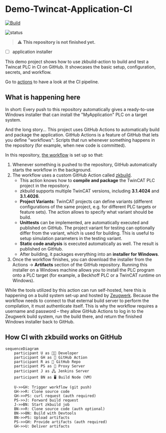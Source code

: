 # Demo-Twincat-Application-CI

[![Build](https://img.shields.io/github/actions/workflow/status/Zeugwerk/Demo-Twincat-Application-CI/build.yml?branch=main&style=for-the-badge&logo=github&label=Build%20Status)](https://github.com/Zeugwerk/Demo-Twincat-Application-CI/actions/workflows/build.yml)


![status](https://img.shields.io/badge/status-work%20in%20progress-orange?style=for-the-badge&logo=github)

> ⚠️ **This repository is not finished yet.**  

- [ ] application installer


This demo project shows how to use zkbuild-action to build and test a Twincat PLC in CI on GitHub. It showcases the basic setup, configuration, secrets, and workflow.

Go to [actions](https://github.com/Zeugwerk/Demo-Twincat-Application-CI/actions/workflows/build.yml) to have a look at the CI pipeline.

## What is happening here

In short: Every push to this repository automatically gives a ready-to-use Windows installer that can install the "MyApplication" PLC on a target system.

And the long story...
This project uses GitHub Actions to automatically build and package the application.
GitHub Actions is a feature of GitHub that lets you define "workflows": Scripts that run whenever something happens in the repository (for example, when new code is committed).

In this repository, [the workflow](https://github.com/Zeugwerk/Demo-Twincat-Application-CI/blob/main/.github/workflows/build.yml) is set up so that:

1. Whenever something is pushed to the repository, GitHub automatically starts the workflow in the background.
2. The workflow uses a custom GitHub Action called [zkbuild](https://github.com/Zeugwerk/zkbuild-action).
   - This action knows how to **compile and package** the TwinCAT PLC project in the repository.
   - zkbuild supports multiple TwinCAT versions, including **3.1.4024** and **3.1.4026**.
   - **Project Variants**: TwinCAT projects can define variants (different configurations of the same project, e.g. for different PLC targets or feature sets). The action allows to specify what variant should be build.
   - **Unittests** can be implemented, are automatically executed and published on GitHub. The project variant for testing can optionally differ from the variant, which is used for building. This is useful to setup simulation parameters in the testing variant.
   - **Static code analysis** is executed automatically as well. The result is published on GitHub.
   - After building, it packages everything into an **installer for Windows**.
3. Once the workflow finishes, you can download the installer from the Actions → **Artifacts** section of the GitHub repository.
Running this installer on a Windows machine allows you to install the PLC program onto a PLC target (for example, a Beckhoff PLC or a TwinCAT runtime on Windows).

While the tools utilized by this action can run self-hosted, here this is happening on a build system set-up and hosted by [Zeugwerk](https://www.zeugwerk.at). Because the workflow needs to connect to that external build server to perform the compilation, it must authenticate itself. This is why the workflow requires a username and password – they allow GitHub Actions to log in to the Zeugwerk build system, run the build there, and return the finished Windows installer back to GitHub.

## How CI with zkbuild works on GitHub

```mermaid
sequenceDiagram
    participant U as 🧑‍💻 Developer
    participant GH as 🐙 GitHub Action
    participant R as 📂 GitHub Repo
    participant PS as 📡 Proxy Server
    participant J as 🖧 Jenkins Server
    participant BN as 🖥️ Build Node (VM)

    U->>GH: Trigger workflow (git push)
    GH->>R: Clone source code
    GH->>PS: curl request (auth required)
    PS->>J: Forward build request
    J->>BN: Start zkbuild job
    BN->>R: Clone source code (auth optional)
    BN->>BN: Build with Devtools
    BN->>PS: Upload artifacts
    PS->>GH: Provide artifacts (auth required)
    GH->>U: Deliver artifacts
```




